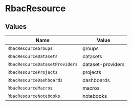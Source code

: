 # RbacResource


## Values

| Name                           | Value                          |
| ------------------------------ | ------------------------------ |
| `RbacResourceGroups`           | groups                         |
| `RbacResourceDatasets`         | datasets                       |
| `RbacResourceDatasetProviders` | dataset-providers              |
| `RbacResourceProjects`         | projects                       |
| `RbacResourceDashboards`       | dashboards                     |
| `RbacResourceMacros`           | macros                         |
| `RbacResourceNotebooks`        | notebooks                      |